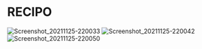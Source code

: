 # RECIPO
![Screenshot_20211125-220033](https://user-images.githubusercontent.com/72864817/147346224-6d724d7f-0890-4292-921a-c4d28883b61b.png) 
![Screenshot_20211125-220042](https://user-images.githubusercontent.com/72864817/147346280-00973652-cdbf-42f0-8a9b-5ffcc08c9ea2.png)
![Screenshot_20211125-220050](https://user-images.githubusercontent.com/72864817/147346343-ce4de194-1386-4bcf-a96e-c057b42203d6.png)
